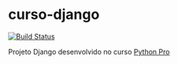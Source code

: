 # curso-django

[![Build Status](https://travis-ci.org/taniodev/curso-django.svg?branch=master)](https://travis-ci.org/taniodev/curso-django)

Projeto Django desenvolvido no curso [Python Pro](https://www.python.pro.br)
